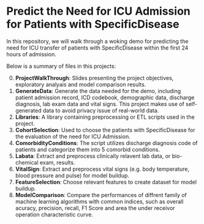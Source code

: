 # Predict the Need for ICU Admission for Patients with SpecificDisease

In this repository, we will walk through a woking demo for predicting the need for ICU transfer of patients with SpecificDisease within the first 24 hours of admission.

Below is a summary of files in this projects:

0. __**ProjectWalkThrough**__: Slides presenting the project objectives, exploratory analyais and model comparison results.
1. __**GenerateData**__: Generate the data needed for the demo, including patient admission record, ICD codebook, demographic data, discharge diagnosis, lab exam data and vital signs.                          This project makes use of self-generated data to avoid privacy issue of real-world data.
2. __**Libraries**__: A library containing preprocessing or ETL scripts used in the project.
3. __**CohortSelection**__: Used to choose the patients with SpecificDisease for the evaluation of the need for ICU Admission.
4. __**ComorbidityConditions**__: The script utilizes discharge diagnosis code of patients and categorize them into 5 comorbid conditions.
5. __**Labata**__: Extract and preprocess clinically relavent lab data, or bio-chemical exam, results.
6. __**VitalSign**__: Extract and preprocess vital signs (e.g. body temperature, blood pressure and pulse) for model buildup.
7. __**FeatureSelection**__: Choose relevant features to create dataset for model buildup.
8. __**ModelComparison**__: Compare the performances of diffrent family of machine learning algorithms with common indices, such as overall acuracy, precision, recall, F1 Score and area the under receivor operation characteristic curve.
